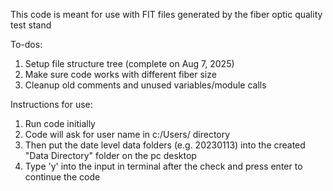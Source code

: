 This code is meant for use with FIT files generated by the fiber optic quality test stand


To-dos:

1. Setup file structure tree (complete on Aug 7, 2025)
2. Make sure code works with different fiber size
3. Cleanup old comments and unused variables/module calls


Instructions for use:

1. Run code initially
2. Code will ask for user name in c:/Users/ directory
3. Then put the date level data folders (e.g. 20230113) into the created "Data Directory" folder on the pc desktop
4. Type 'y' into the input in terminal after the check and press enter to continue the code
